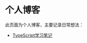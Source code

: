 # 个人博客

此页面为个人博客，主要记录日常想法：

- [TypeScript学习笔记](https://github.com/miaolin1993/blog/blob/master/idea/TypeScript学习笔记.md)
